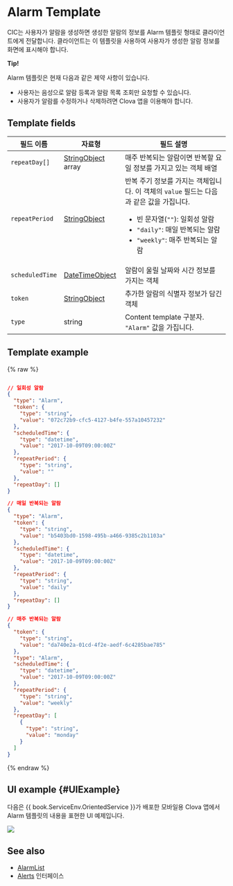 # Alarm Template
CIC는 사용자가 알람을 생성하면 생성한 알람의 정보를 Alarm 템플릿 형태로 클라이언트에게 전달합니다. 클라이언트는 이 템플릿을 사용하여 사용자가 생성한 알람 정보를 화면에 표시해야 합니다.

<div class="tip">
  <p><strong>Tip!</strong></p>
  <p>Alarm 템플릿은 현재 다음과 같은 제약 사항이 있습니다.</p>
  <ul>
    <li>사용자는 음성으로 알람 등록과 알람 목록 조회만 요청할 수 있습니다.</li>
    <li>사용자가 알람를 수정하거나 삭제하려면 Clova 앱을 이용해야 합니다.</li>
  </ul>
</div>

## Template fields

| 필드 이름       | 자료형    | 필드 설명                     |
|---------------|---------|-----------------------------|
| `repeatDay[]`     | [StringObject](/Develop/References/ContentTemplates/Shared_Objects.md#StringObject) array | 매주 반복되는 알람이면 반복할 요일 정보를 가지고 있는 객체 배열     |
| `repeatPeriod`  | [StringObject](/Develop/References/ContentTemplates/Shared_Objects.md#StringObject)     | 반복 주기 정보를 가지는 객체입니다. 이 객체의 `value` 필드는 다음과 같은 값을 가집니다. <ul><li>빈 문자열(<code>""</code>): 일회성 알람 </li><li><code>"daily"</code>: 매일 반복되는 알람</li><li><code>"weekly"</code>: 매주 반복되는 알람</li></ul> |
| `scheduledTime` | [DateTimeObject](/Develop/References/ContentTemplates/Shared_Objects.md#DateTimeObject) | 알람이 울릴 날짜와 시간 정보를 가지는 객체                         |
| `token`         | [StringObject](/Develop/References/ContentTemplates/Shared_Objects.md#StringObject)     | 추가한 알람의 식별자 정보가 담긴 객체                            |
| `type`          | string                                                                              | Content template 구분자. `"Alarm"` 값을 가집니다.             |

## Template example

{% raw %}

```json

// 일회성 알람
{
  "type": "Alarm",
  "token": {
    "type": "string",
    "value": "072c72b9-cfc5-4127-b4fe-557a10457232"
  },
  "scheduledTime": {
    "type": "datetime",
    "value": "2017-10-09T09:00:00Z"
  },
  "repeatPeriod": {
    "type": "string",
    "value": ""
  },
  "repeatDay": []
}

// 매일 반복되는 알람
{
  "type": "Alarm",
  "token": {
    "type": "string",
    "value": "b5403bd0-1598-495b-a466-9385c2b1103a"
  },
  "scheduledTime": {
    "type": "datetime",
    "value": "2017-10-09T09:00:00Z"
  },
  "repeatPeriod": {
    "type": "string",
    "value": "daily"
  },
  "repeatDay": []
}

// 매주 반복되는 알람
{
  "token": {
    "type": "string",
    "value": "da740e2a-01cd-4f2e-aedf-6c4285bae785"
  },
  "type": "Alarm",
  "scheduledTime": {
    "type": "datetime",
    "value": "2017-10-09T09:00:00Z"
  },
  "repeatPeriod": {
    "type": "string",
    "value": "weekly"
  },
  "repeatDay": [
    {
      "type": "string",
      "value": "monday"
    }
  ]
}
```

{% endraw %}

## UI example {#UIExample}

다음은 {{ book.ServiceEnv.OrientedService }}가 배포한 모바일용 Clova 앱에서 Alarm 템플릿의 내용을 표현한 UI 예제입니다.

![](/Develop/Assets/Images/Content_Template-Alarm.png)

## See also
* [AlarmList](/Develop/References/ContentTemplates/AlarmList.md)
* [Alerts](/Develop/References/MessageInterfaces/Alerts.md) 인터페이스
